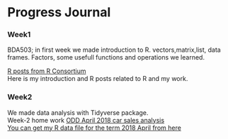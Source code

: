 #  Progress Journal


### Week1
BDA503; in first week we made introduction to R. vectors,matrix,list, data frames. Factors, some usefull functions and operations we learned.  

[R posts from R Consortium](week1/hw.html) <br>
Here is my introduction and R posts related to R and my work.


### Week2
We made data analysis with Tidyverse package.    
Week-2 home work [ODD April 2018 car sales analysis](week2/week221.html)<br>
[You can get my R data file for the term 2018 April from here](week2/odd_car_sales_data_april_18.rds)<br>
